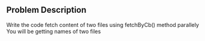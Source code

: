 ## Problem Description
Write the code fetch content of two files using  fetchByCb() method parallely 
You will be getting names of two files 